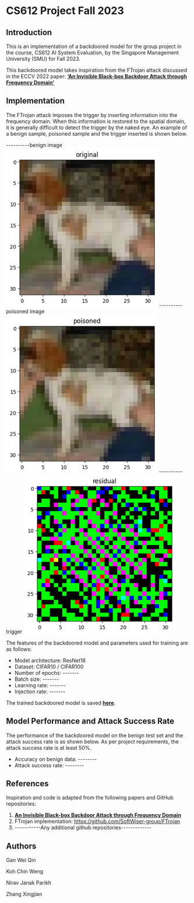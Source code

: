 # CS612 Project Fall 2023

## Introduction

This is an implementation of a backdoored model for the group project in the course, CS612 AI System Evaluation, by the Singapore Management University (SMU) for Fall 2023.

This backdoored model takes inspiration from the FTrojan attack discussed in the ECCV 2022 paper: **[‘An Invisible Black-box Backdoor Attack through Frequency Domain'](https://experts.illinois.edu/en/publications/an-invisible-black-box-backdoor-attack-through-frequency-domain)**

## Implementation

The FTrojan attack imposes the trigger by inserting information into the frequency domain. When this information is restored to the spatial domain, it is generally difficult to detect the trigger by the naked eye. An example of a benign sample, poisoned sample and the trigger inserted is shown below.

----------benign image
![benign image](benign.png)
----------poisoned image
![poisoned image](poisoned.png)
----------trigger
![trigger image](trigger.png)

The features of the backdoored model and parameters used for training are as follows:

* Model architecture: ResNet18
* Dataset: CIFAR10 / CIFAR100
* Number of epochs: -------
* Batch size: -------
* Learning rate: -------
* Injection rate: -------

The trained backdoored model is saved **[here](https://github.com/KradNosnatef/CS612_Project/blob/7d208aea8e375ff678e85c53f74900b0cc66dba3/poisonedModel.pt)**.

## Model Performance and Attack Success Rate

The performance of the backdoored model on the benign test set and the attack success rate is as shown below. As per project requirements, the attack success rate is at least 50%.

*	Accuracy on benign data: --------
*	Attack success rate: --------

## References

Inspiration and code is adapted from the following papers and GitHub repositories:

1. **[An Invisible Black-box Backdoor Attack through Frequency Domain](https://experts.illinois.edu/en/publications/an-invisible-black-box-backdoor-attack-through-frequency-domain)** 
2. FTrojan implementation: https://github.com/SoftWiser-group/FTrojan
3. -----------Any additional github repositories-------------

## Authors
Gan Wei Qin

Koh Chin Weng

Nirav Janak Parikh

Zhang Xingjian


